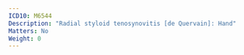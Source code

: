 ```yaml
---
ICD10: M6544
Description: "Radial styloid tenosynovitis [de Quervain]: Hand"
Matters: No
Weight: 0
---
```

